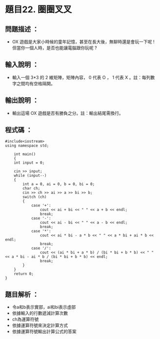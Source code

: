 # 題目22. 圈圈叉叉

## 問題描述 ：

* OX 遊戲是大家小時候的童年記憶，甚至在長大後，無聊時還是會玩一下呢 ! 但當你一個人時，是否也能讓電腦跟你玩呢 ?

## 輸入說明 ：

* 輸入一個 3*3 的 2 維矩陣，矩陣內容， 0 代表 O ， 1 代表 X 。註：每列數字之間均有空格隔開。

## 輸出說明 ：

* 輸出這場 OX 遊戲是否有勝負之分。註：輸出結尾需換行。

## 程式碼 ：


    #include<iostream>  
    using namespace std;

        int main()
        {
        int input = 0;

        cin >> input;
        while (input--)
        {
            int a = 0, ai = 0, b = 0, bi = 0;
            char ch;
            cin >> ch >> ai >> a >> bi >> b;
            switch (ch)   
            { 
                case '+':
                    cout << ai + bi << " " << a + b << endl; 
                    break;
                case '-':
                    cout << ai - bi << " " << a - b << endl; 
                    break;
                case '*':
                    cout << ai * bi - a * b << " " << a * bi + ai * b << endl; 
                    break;
                case '/':
                    cout << (ai * bi + a * b) / (bi * bi + b * b) << " " << a * bi - ai * b / (bi * bi + b * b) << endl;
                    break;
            }
        }
        return 0;
    }


## 題目解析 ：

*  令a和b表示實部，ai和bi表示虛部
*  依據輸入的行數遞減計算次數
*  ch為運算符號 
*  依據運算符號來決定計算方式 
*  依據運算符號輸出計算公式的答案 
